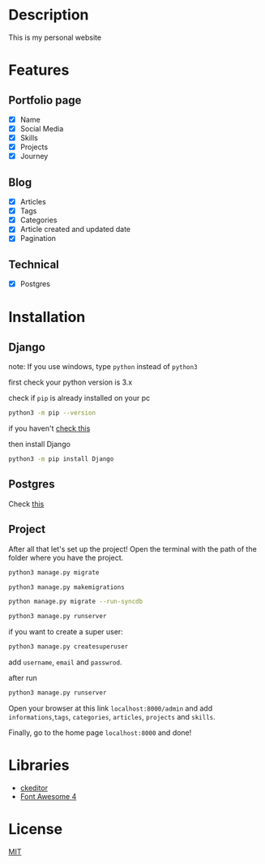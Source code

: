 # Description

This is my personal website

# Features

## Portfolio page
- [x] Name
- [X] Social Media
- [x] Skills
- [x] Projects
- [x] Journey

## Blog
- [x] Articles
- [x] Tags
- [x] Categories
- [x] Article created and updated date
- [x] Pagination

## Technical
- [X] Postgres

# Installation

## Django

note: If you use windows, type `python` instead of `python3`

first check your python version is  3.x 

check if `pip` is already installed on your pc 

```bash 
python3 -m pip --version
```
if you haven't [check this](https://pip.pypa.io/en/stable/installing/)

then install Django

```bash
python3 -m pip install Django
```

## Postgres

Check [this](https://djangocentral.com/using-postgresql-with-django/)
## Project

After all that let's set up the project! Open the terminal with the path of the folder where you have the project.

```bash
python3 manage.py migrate
```

```bash
python3 manage.py makemigrations
```

```bash
python manage.py migrate --run-syncdb
```

```bash
python3 manage.py runserver
```

if you want to create a super user:

```bash
python3 manage.py createsuperuser
```

add `username`, `email` and `passwrod`.

after run

```bash
python3 manage.py runserver
```

Open your browser at this link `localhost:8000/admin` and add `informations`,`tags`, `categories`, `articles`, `projects` and `skills`.

Finally, go to the home page `localhost:8000` and done!



# Libraries
* [ckeditor](https://github.com/django-ckeditor/django-ckeditor)
* [Font Awesome 4](#)

# License
[MIT](https://choosealicense.com/licenses/mit/)
